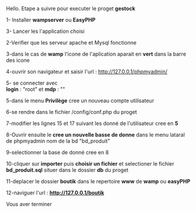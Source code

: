 Hello.
Etape a suivre pour executer le proget **gestock**

1- Installer **wampserver** ou **EasyPHP**

3- Lancer les l'application choisi

2-Verifier que les serveur apache et Mysql fonctionne

3-dans le cas de **wamp** l'icone de l'aplication aparait en **vert** 
dans la barre des icone

4-ouvrir son navigateur et saisir l'url : http://127.0.0.1/phpmyadmin/

5- se connecter avec  
**login** : "root" et **mdp** : "" 

5-dans le menu **Privilège** cree un nouveau compte utilisateur

6-se rendre dans le fichier /config/conf.php du proget

7-modifier les lignes 15 et 17 suivant les donné de l'utilisateur cree en **5**

8-Ouvrir ensuite le **cree un nouvelle basse de donne** dans le menu lataral de phpmyadmin nom de la bd "bd_produit"

9-selectionner la base de donné cree en 8

10-cliquer sur **importer** puis **choisir un fichier** et selectioner le fichier **bd_produit.sql**
situer dans le dossier **db** du proget

11-deplacer le dossier **boutik** dans le repertoire **www** de **wamp** ou **easyPHP**

12-naviguer l'url : **http://127.0.0.1/boutik**


Vous aver terminer
